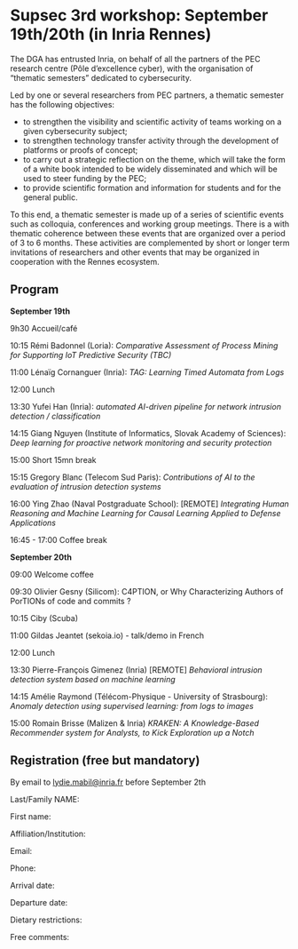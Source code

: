 # Supsec 3rd workshop: September 19th/20th (in Inria Rennes)

The DGA has entrusted Inria, on behalf of all the partners of the PEC research centre (Pôle d’excellence cyber), with the organisation of “thematic semesters” dedicated to cybersecurity.

Led by one or several researchers from PEC partners, a thematic semester has the following objectives:

* to strengthen the visibility and scientific activity of teams working on a given cybersecurity subject;
* to strengthen technology transfer activity through the development of platforms or proofs of concept;
* to carry out a strategic reflection on the theme, which will take the form of a white book intended to be widely disseminated and which will be used to steer funding by the PEC;
* to provide scientific formation and information for students and for the general public.

To this end, a thematic semester is made up of a series of scientific events such as colloquia, conferences and working group meetings. There is a with thematic coherence between these events that are organized over a period of 3 to 6 months. These activities are complemented by short or longer term invitations of researchers and other events that may be organized in cooperation with the Rennes ecosystem.

## Program

**September 19th**

9h30 Accueil/café

10:15 Rémi Badonnel (Loria): *Comparative Assessment of Process Mining for Supporting IoT Predictive Security (TBC)*

11:00 Lénaïg Cornanguer (Inria): *TAG: Learning Timed Automata from Logs*

12:00 Lunch

13:30 Yufei Han (Inria): *automated AI-driven pipeline for network intrusion detection / classification*

14:15 Giang Nguyen (Institute of Informatics, Slovak Academy of Sciences): *Deep learning for proactive network monitoring and security protection*

15:00 Short 15mn break

15:15 Gregory Blanc (Telecom Sud Paris): *Contributions of AI to the evaluation of intrusion detection systems*

16:00 Ying Zhao (Naval Postgraduate School): [REMOTE] *Integrating Human Reasoning and Machine Learning for Causal Learning Applied to Defense Applications*

16:45 - 17:00 Coffee break

**September 20th**

09:00 Welcome coffee

09:30 Olivier Gesny (Silicom): C4PTION, or Why Characterizing Authors of PorTIONs of code and commits ?

10:15 Ciby (Scuba)

11:00 Gildas Jeantet (sekoia.io) - talk/demo in French

12:00 Lunch

13:30 Pierre-François Gimenez (Inria) [REMOTE] *Behavioral intrusion detection system based on machine learning*

14:15 Amélie Raymond (Télécom-Physique - University of Strasbourg): *Anomaly detection using supervised learning: from logs to images*

15:00 Romain Brisse (Malizen & Inria) *KRAKEN: A Knowledge-Based Recommender system for Analysts, to Kick Exploration up a Notch*


## Registration (free but mandatory)

By email to lydie.mabil@inria.fr before September 2th

Last/Family NAME:

First name:

Affiliation/Institution:

Email:

Phone:

Arrival date:

Departure date:

Dietary restrictions:

Free comments:

